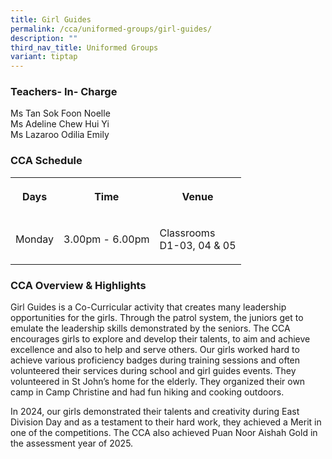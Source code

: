 ```yaml
---
title: Girl Guides
permalink: /cca/uniformed-groups/girl-guides/
description: ""
third_nav_title: Uniformed Groups
variant: tiptap
---
```

<h3>Teachers- In- Charge</h3>
<p>Ms Tan Sok Foon Noelle
<br>Ms Adeline Chew Hui Yi
<br>Ms Lazaroo Odilia Emily</p>
<h3>CCA Schedule</h3>
<table style="minWidth: 75px">
<colgroup>
<col>
<col>
<col>
</colgroup>
<tbody>
<tr>
<th rowspan="1" colspan="1">
<p>Days</p>
</th>
<th rowspan="1" colspan="1">
<p>Time</p>
</th>
<th rowspan="1" colspan="1">
<p>Venue</p>
</th>
</tr>
<tr>
<td rowspan="1" colspan="1">
<p>Monday</p>
</td>
<td rowspan="1" colspan="1">
<p>3.00pm - 6.00pm</p>
</td>
<td rowspan="1" colspan="1">
<p>Classrooms
<br>D1-03, 04 &amp; 05</p>
</td>
</tr>
</tbody>
</table>
<h3>CCA Overview &amp; Highlights</h3>
<p>Girl Guides is a Co-Curricular activity that creates many leadership opportunities
for the girls. Through the patrol system, the juniors get to emulate the
leadership skills demonstrated by the seniors. The CCA encourages girls
to explore and develop their talents, to aim and achieve excellence and
also to help and serve others. Our girls worked hard to achieve various
proficiency badges during training sessions and often volunteered their
services during school and girl guides events. They volunteered in St John’s
home for the elderly. They organized their own camp in Camp Christine and
had fun hiking and cooking outdoors.</p>
<p>In 2024, our girls demonstrated their talents and creativity during East
Division Day and as a testament to their hard work, they achieved a Merit
in one of the competitions. The CCA also achieved Puan Noor Aishah Gold
in the assessment year of 2025.</p>
<p></p>